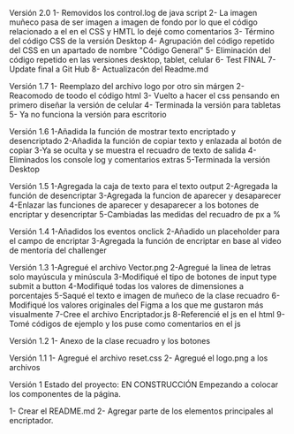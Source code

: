 Versión 2.0
1- Removidos los control.log de java script
2- La imagen muñeco pasa de ser imagen a imagen de fondo por lo que el código relacionado a el en el CSS y HMTL lo dejé como comentarios
3- Término del código CSS de la versión Desktop
4- Agrupación del código repetido del CSS en un apartado de nombre "Código General"
5- Eliminación del código repetido en las versiones desktop, tablet, celular
6- Test FINAL
7- Update final a Git Hub
8- Actualizacón del Readme.md

Versión 1.7
1- Reemplazo del archivo logo por otro sin márgen
2- Reacomodo de toodo el código html
3- Vuelto a hacer el css pensando en primero diseñar la versión de celular
4- Terminada la versión para tabletas
5- Ya no funciona la versión para escritorio

Versión 1.6
1-Añadida la función de mostrar texto encriptado y desencriptado
2-Añadida la función de copiar texto y enlazada al botón de copiar
3-Ya se oculta y se muestra el recuadro de texto de salida
4-Eliminados los console log y comentarios extras
5-Terminada la versión Desktop

Versión 1.5
1-Agregada la caja de texto para el texto output
2-Agregada la función de desencriptar
3-Agregada la funcion de aparecer y desaparecer
4-Enlazar las funciones de aparecer y desaparecer a los botones de encriptar y desencriptar
5-Cambiadas las medidas del recuadro de px a %

Versión 1.4
1-Añadidos los eventos onclick
2-Añadido un placeholder para el campo de encriptar
3-Agregada la función de encriptar en base al video de mentoría del challenger

Versión 1.3
1-Agregué el archivo Vector.png
2-Agregué la linea de letras solo mayúscula y minúscula
3-Modifiqué el tipo de botones de input type submit a button
4-Modifiqué todas los valores de dimensiones a porcentajes
5-Saqué el texto e imagen de muñeco de la clase recuadro
6-Modifiqué los valores originales del Figma a los que me gustaron más visualmente
7-Cree el archivo Encriptador.js
8-Referencié el js en el html
9-Tomé códigos de ejemplo y los puse como comentarios en el js

Versión 1.2
1- Anexo de la clase recuadro y los botones

Versión 1.1
1- Agregué el archivo reset.css
2- Agregué el logo.png a los archivos

Versión 1
Estado del proyecto: EN CONSTRUCCIÓN
Empezando a colocar los componentes de la página.

1- Crear el README.md
2- Agregar parte de los elementos principales al encriptador.

